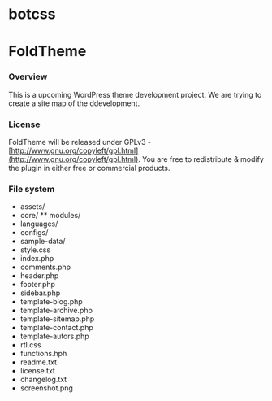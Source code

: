 botcss
======

# FoldTheme

### Overview

This is a upcoming WordPress theme development project. We are trying to create a site map of the ddevelopment.

### License

FoldTheme will be released under GPLv3 - [http://www.gnu.org/copyleft/gpl.html](http://www.gnu.org/copyleft/gpl.html). You are free to redistribute & modify the plugin in either free or commercial products.

### File system

* assets/
* core/
** modules/
* languages/
* configs/
* sample-data/
* style.css
* index.php
* comments.php
* header.php
* footer.php
* sidebar.php
* template-blog.php
* template-archive.php
* template-sitemap.php
* template-contact.php
* template-autors.php
* rtl.css
* functions.hph
* readme.txt
* license.txt
* changelog.txt
* screenshot.png
